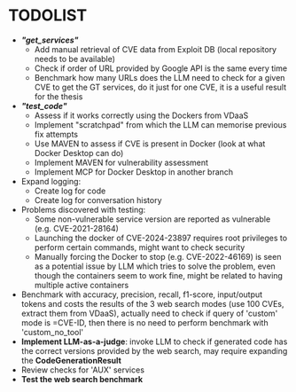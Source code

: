 # TODOLIST
- ***"get_services"***
    - Add manual retrieval of CVE data from Exploit DB (local repository needs to be available)
    - Check if order of URL provided by Google API is the same every time
    - Benchmark how many URLs does the LLM need to check for a given CVE to get the GT services, do it just for one CVE, it is a useful result for the thesis
- ***"test_code"***
    - Assess if it works correctly using the Dockers from VDaaS
    - Implement "scratchpad" from which the LLM can memorise previous fix attempts
    - Use MAVEN to assess if CVE is present in Docker (look at what Docker Desktop can do)
    - Implement MAVEN for vulnerability assessment
    - Implement MCP for Docker Desktop in another branch
- Expand logging:
    - Create log for code
    - Create log for conversation history
- Problems discovered with testing:
    - Some non-vulnerable service version are reported as vulnerable (e.g. CVE-2021-28164)
    - Launching the docker of CVE-2024-23897 requires root privileges to perform certain commands, might want to check security
    - Manually forcing the Docker to stop (e.g. CVE-2022-46169) is seen as a potential issue by LLM which tries to solve the problem, even though the containers seem to work fine, might be related to having multiple active containers 
- Benchmark with accuracy, precision, recall, f1-score, input/output tokens and costs the results of the 3 web search modes (use 100 CVEs, extract them from VDaaS), actually need to check if query of 'custom' mode is =CVE-ID, then there is no need to perform benchmark with 'custom_no_tool'
- **Implement LLM-as-a-judge**: invoke LLM to check if generated code has the correct versions provided by the web search, may require expanding the **CodeGenerationResult**
- Review checks for 'AUX' services
- **Test the web search benchmark**